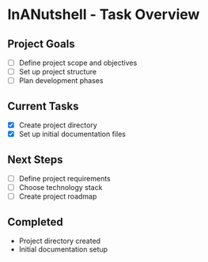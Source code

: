 # InANutshell - Task Overview

## Project Goals
- [ ] Define project scope and objectives
- [ ] Set up project structure
- [ ] Plan development phases

## Current Tasks
- [x] Create project directory
- [x] Set up initial documentation files

## Next Steps
- [ ] Define project requirements
- [ ] Choose technology stack
- [ ] Create project roadmap

## Completed
- Project directory created
- Initial documentation setup